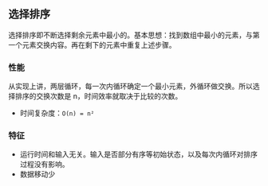 ## 选择排序

选择排序即不断选择剩余元素中最小的。基本思想：找到数组中最小的元素，与第一个元素交换内容。再在剩下的元素中重复上述步骤。

### 性能

从实现上讲，两层循环，每一次内循环确定一个最小元素，外循环做交换。所以选择排序的交换次数是 n，时间效率就取决于比较的次数。

- 时间复杂度：`O(n) = n²`


### 特征
- 运行时间和输入无关。输入是否部分有序等初始状态，以及每次内循环对排序过程没有影响。
- 数据移动少